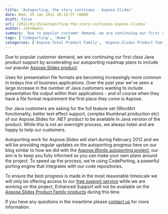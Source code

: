 ```yaml
---
title: 'Autoporting, the story continues - Aspose.Slides'
date: Wed, 25 Jan 2012 20:19:37 +0000
draft: false
url: /2012/01/25/autoporting-the-story-continues-aspose.slides/
author: JohnOwens
summary: 'Due to popular customer demand, we are continuing our first class Java product support by accelerating our autoporting roadmap plans to include our popular Aspose.Slides product.'
tags: ['Codeporting', 'Home']
categories: ['Aspose.Total Product Family', 'Aspose.Slides Product Family']
---
```


Due to popular customer demand, we are continuing our first class Java product support by accelerating our autoporting roadmap plans to include our popular [Aspose.Slides product][1].

Uses for presentation file formats are becoming increasingly more common in todays line of business applications. Over the past year we've seen a large increase in the number of Java customers wanting to include presentation file output within their applications - and of course when they have a file format requirement the first place they come is Aspose.

Our Java customers are asking for the full feature set (WordArt functionality, better text effect support, complex thumbnail production etc) of our Aspose.Slides for .NET product to be available in Java version of the product. While this is not an overnight process, we always listen and are happy to help our customers.

Autoporting work for Aspose.Slides will start during February 2012 and we will be providing regular updates on the autoporting progress here on our blog similar to how we did with the [Aspose.Words autoporting project][2], our aim is to keep you fully informed so you can make your own plans around the project. To speed up the process, we're using CodePorting, a powerful porting engine that integrates with our code repositories.

To ensure the best progress is made in the most reasonable timescale we will only be offering access to our [free support service][3] while we are working on this project, Enhanced Support will not be available on the [Aspose.Slides Product Family products][4] during this time.

If you have any questions in the meantime please [contact us][5] for more information.



[1]: http://www.aspose.com/categories/product-family-packs/aspose.slides-product-family/default.aspx
[2]: https://docs.aspose.com/display/wordsproductfamily/Home
[3]: http://www.aspose.com/corporate/services/free-support-policies.aspx
[4]: http://www.aspose.com/categories/product-family-packs/aspose.slides-product-family/default.aspx
[5]: https://purchase.aspose.com/temporary-license




